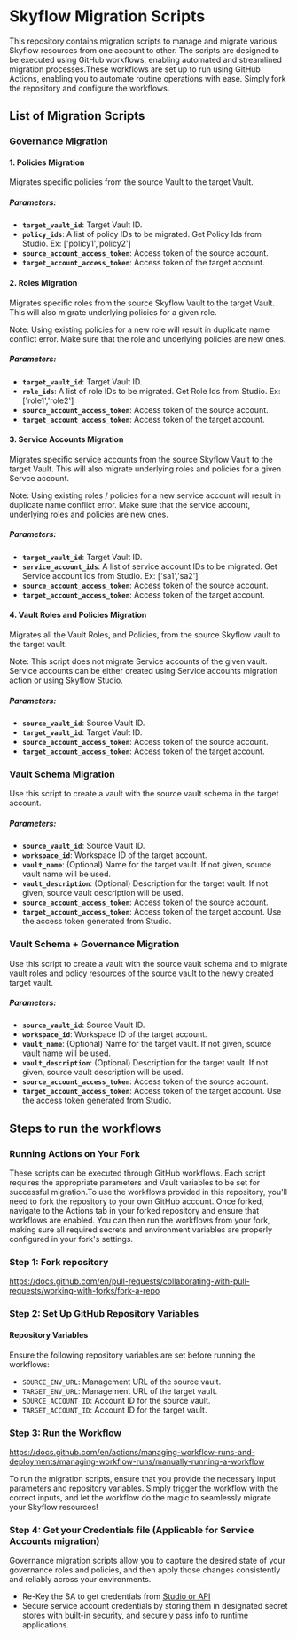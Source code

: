 # Skyflow Migration Scripts

This repository contains migration scripts to manage and migrate various Skyflow resources from one account to other. The scripts are designed to be executed using GitHub workflows, enabling automated and streamlined migration processes.These workflows are set up to run using GitHub Actions, enabling you to automate routine operations with ease. Simply fork the repository and configure the workflows.

## List of Migration Scripts

### Governance Migration

#### 1. Policies Migration

Migrates specific policies from the source Vault to the target Vault.

##### Parameters:
- **`target_vault_id`**: Target Vault ID.
- **`policy_ids`**: A list of policy IDs to be migrated. Get Policy Ids from Studio. Ex: ['policy1','policy2']
- **`source_account_access_token`**: Access token of the source account.
- **`target_account_access_token`**: Access token of the target account.

#### 2. Roles Migration

Migrates specific roles from the source Skyflow Vault to the target Vault. This will also migrate underlying policies for a given role. 

Note: Using existing policies for a new role will result in duplicate name conflict error. Make sure that the role and underlying policies are new ones.

##### Parameters:
- **`target_vault_id`**: Target Vault ID.
- **`role_ids`**: A list of role IDs to be migrated. Get Role Ids from Studio. Ex: ['role1','role2']
- **`source_account_access_token`**: Access token of the source account.
- **`target_account_access_token`**: Access token of the target account.

#### 3. Service Accounts Migration

Migrates specific service accounts from the source Skyflow Vault to the target Vault. This will also migrate underlying roles and policies for a given Servce account. 

Note: Using existing roles / policies for a new service account will result in duplicate name conflict error. Make sure that the service account, underlying roles and policies are new ones.

##### Parameters:
- **`target_vault_id`**: Target Vault ID.
- **`service_account_ids`**: A list of service account IDs to be migrated. Get Service account Ids from Studio. Ex: ['sa1','sa2']
- **`source_account_access_token`**: Access token of the source account.
- **`target_account_access_token`**: Access token of the target account.

#### 4. Vault Roles and Policies Migration

Migrates all the Vault Roles, and Policies, from the source Skyflow vault to the target vault. 

Note: This script does not migrate Service accounts of the given vault. Service accounts can be either created using Service accounts migration action or using Skyflow Studio.

##### Parameters:
- **`source_vault_id`**: Source Vault ID.
- **`target_vault_id`**: Target Vault ID.
- **`source_account_access_token`**: Access token of the source account.
- **`target_account_access_token`**: Access token of the target account.

### Vault Schema Migration

Use this script to create a vault with the source vault schema in the target account.

##### Parameters:
- **`source_vault_id`**: Source Vault ID.
- **`workspace_id`**: Workspace ID of the target account.
- **`vault_name`**: (Optional) Name for the target vault. If not given, source vault name will be used.
- **`vault_description`**: (Optional) Description for the target vault. If not given, source vault description will be used.
- **`source_account_access_token`**: Access token of the source account.
- **`target_account_access_token`**: Access token of the target account. Use the access token generated from Studio.

### Vault Schema + Governance Migration

Use this script to create a vault with the source vault schema and to migrate vault roles and policy resources of the source vault to the newly created target vault.

##### Parameters:
- **`source_vault_id`**: Source Vault ID.
- **`workspace_id`**: Workspace ID of the target account.
- **`vault_name`**: (Optional) Name for the target vault. If not given, source vault name will be used.
- **`vault_description`**: (Optional) Description for the target vault. If not given, source vault description will be used.
- **`source_account_access_token`**: Access token of the source account.
- **`target_account_access_token`**: Access token of the target account. Use the access token generated from Studio.

## Steps to run the workflows

### Running Actions on Your Fork

These scripts can be executed through GitHub workflows. Each script requires the appropriate parameters and Vault variables to be set for successful migration.To use the workflows provided in this repository, you'll need to fork the repository to your own GitHub account. Once forked, navigate to the Actions tab in your forked repository and ensure that workflows are enabled. You can then run the workflows from your fork, making sure all required secrets and environment variables are properly configured in your fork's settings.

### Step 1: Fork repository

https://docs.github.com/en/pull-requests/collaborating-with-pull-requests/working-with-forks/fork-a-repo

### Step 2: Set Up GitHub Repository Variables

#### Repository Variables

Ensure the following repository variables are set before running the workflows:

- `SOURCE_ENV_URL`: Management URL of the source vault.
- `TARGET_ENV_URL`: Management URL of the target vault.
- `SOURCE_ACCOUNT_ID`: Account ID for the source vault.
- `TARGET_ACCOUNT_ID`: Account ID for the target vault.

### Step 3: Run the Workflow

https://docs.github.com/en/actions/managing-workflow-runs-and-deployments/managing-workflow-runs/manually-running-a-workflow 

To run the migration scripts, ensure that you provide the necessary input parameters and repository variables. Simply trigger the workflow with the correct inputs, and let the workflow do the magic to seamlessly migrate your Skyflow resources!

### Step 4: Get your Credentials file (Applicable for Service Accounts migration)

Governance migration scripts allow you to capture the desired state of your governance roles and policies, and then apply those changes consistently and reliably across your environments.

- Re-Key the SA to get credentials from [Studio or API](https://docs.skyflow.com/rotate-service-account-keys/#prerequisites)
- Secure service account credentials by storing them in designated secret stores with built-in security, and securely pass info to runtime applications.